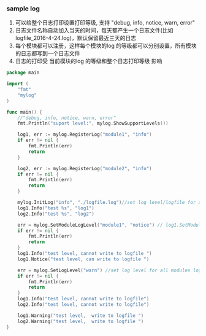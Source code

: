 ### sample log
1. 可以给整个日志打印设置打印等级, 支持 "debug, info, notice, warn, error"
2. 日志文件名称自动加入当天的时间，每天都产生一个日志文件(比如logfile_2016-4-24.log)，默认保留最近三天的日志
3. 每个模块都可以注册，这样每个模块的log 的等级都可以分别设置，所有模块的日志都写到一个日志文件
4. 日志的打印受 当前模块的log 的等级和整个日志打印等级 影响

```go
package main

import (
	"fmt"
	"mylog"
)

func main() {
	//"debug, info, notice, warn, error"
	fmt.Println("suport level:", mylog.ShowSupportLevels())

	log1, err := mylog.RegisterLog("module1", "info")
	if err != nil {
		fmt.Println(err)
		return
	}

	log2, err := mylog.RegisterLog("module2", "info")
	if err != nil {
		fmt.Println(err)
		return
	}

	mylog.InitLog("info", "./logfile.log")//set log level/logfile for all modules
	log1.Info("test %s", "log1")
	log2.Info("test %s", "log2")

	err = mylog.SetModuleLogLevel("module1", "notice") // log1.SetModuleLogLevel("notice")
	if err != nil {
		fmt.Println(err)
		return
	}
	log1.Info("test level, cannot write to logfile ")
	log1.Notice("test level, can write to logfile ")

	err = mylog.SetLogLevel("warn") //set log level for all modules log
	if err != nil {
		fmt.Println(err)
		return
	}
	log1.Info("test level, cannot write to logfile")
	log2.Info("test level, cannot write to logfile")

	log1.Warning("test level,  write to logfile ")
	log2.Warning("test level,  write to logfile ")
}

